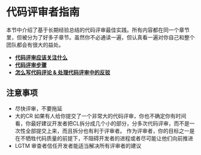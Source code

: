 # 代码评审者指南

本节中介绍了基于长期经验总结的代码评审最佳实践。所有内容都在同一个章节里，但被分为了好多子章节。虽然你不必通读一遍，但认真看一遍对你自己和整个团队都会有很大的益处。

- [**代码评审应该关注什么**](Checklist.md)
- [**代码评审步骤**](navigate.md)
- [**怎么写代码评论 & 处理代码评审中的反驳**](comments.md)

## 注意事项

- 尽快评审，不要拖延
- 大的CR
   如果有人给你提交了一个非常大的代码评审，你也不确定你有时间看，你最好建议开发者把CL拆分成几个小的部分，分多次代码评审，而不是一次性全部提交上来，而且拆分也有利于评审者。
作为评审者，你的目标之一是在不牺牲代码质量的前提下，不阻碍开发者的进程或者尽可能让他们向前推进
- LGTM
  审查者信任开发者能适当解决所有评审者的建议

